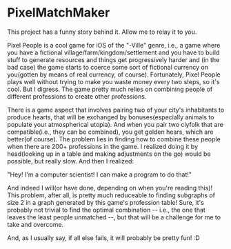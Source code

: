 PixelMatchMaker
===============

This project has a funny story behind it. Allow me to relay it to you.

Pixel People is a cool game for iOS of the "-Ville" genre, i.e., a game where you have a fictional village/farm/kingdom/settlement and you have to build stuff to generate resources and things get progressively harder and (in the bad case) the game starts to coerce some sort of fictional currency on you(gotten by means of real currency, of course). Fortunately, Pixel People plays well without trying to make you waste money every two steps, so it's cool. But I digress. The game pretty much relies on combining people of different professions to create other professions.

There is a game aspect that involves pairing two of your city's inhabitants to produce hearts, that will be exchanged by bonuses(especially animals to populate your atmospherical utopia). And when you pair two ciyfolk that are compatible(i.e., they can be combined), you get golden hears, which are better(of course). The problem lies in finding how to combine these people when there are 200+ professions in the game. I realized doing it by head(looking up in a table and making adjustments on the go) would be possible, but really slow. And then I realized:

"Hey! I'm a computer scientist! I can make a program to do that!"

And indeed I will(or have done, depending on when you're reading this)! This problem, after all, is pretty much reduceable to finding subgraphs of size 2 in a graph generated by this game's profession table! Sure, it's probably not trivial to find the optimal combination -- i.e., the one that leaves the least people unmatched --, but that will be a challenge for me to take and overcome.

And, as I usually say, if all else fails, it will probably be pretty fun! :D

